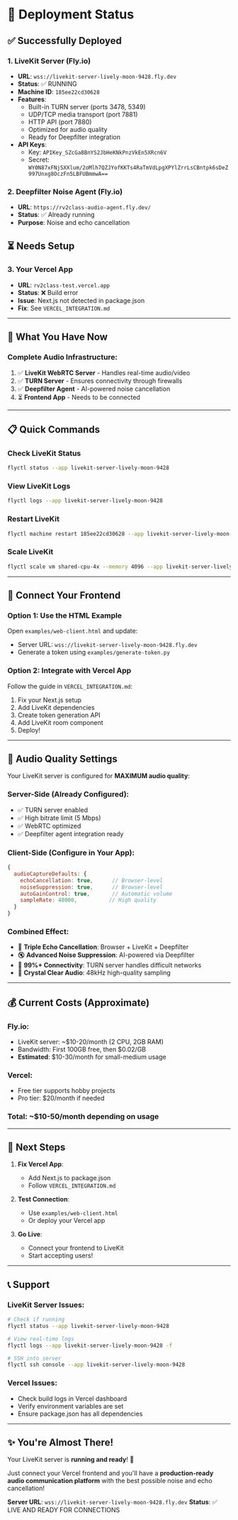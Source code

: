 # 🎉 Deployment Status

## ✅ Successfully Deployed

### 1. LiveKit Server (Fly.io)
- **URL**: `wss://livekit-server-lively-moon-9428.fly.dev`
- **Status**: ✅ RUNNING
- **Machine ID**: `185ee22cd30628`
- **Features**:
  - Built-in TURN server (ports 3478, 5349)
  - UDP/TCP media transport (port 7881)
  - HTTP API (port 7880)
  - Optimized for audio quality
  - Ready for Deepfilter integration
- **API Keys**:
  - Key: `APIKey_SZcGa8BnYS2JbHeKNkPnzVkEn5XRcn6V`
  - Secret: `WY0N87xFNjSXXlum/2oMlh7QZJYofKKTs4RaTmVdLpgXPYlZrrLsCBntpk6sDeZ997Unxg8OczFn5LBFUBmmwA==`

### 2. Deepfilter Noise Agent (Fly.io)
- **URL**: `https://rv2class-audio-agent.fly.dev/`
- **Status**: ✅ Already running
- **Purpose**: Noise and echo cancellation

## ⏳ Needs Setup

### 3. Your Vercel App
- **URL**: `rv2class-test.vercel.app`
- **Status**: ❌ Build error
- **Issue**: Next.js not detected in package.json
- **Fix**: See `VERCEL_INTEGRATION.md`

---

## 🎯 What You Have Now

### Complete Audio Infrastructure:
1. ✅ **LiveKit WebRTC Server** - Handles real-time audio/video
2. ✅ **TURN Server** - Ensures connectivity through firewalls
3. ✅ **Deepfilter Agent** - AI-powered noise cancellation
4. ⏳ **Frontend App** - Needs to be connected

---

## 📋 Quick Commands

### Check LiveKit Status
```bash
flyctl status --app livekit-server-lively-moon-9428
```

### View LiveKit Logs
```bash
flyctl logs --app livekit-server-lively-moon-9428
```

### Restart LiveKit
```bash
flyctl machine restart 185ee22cd30628 --app livekit-server-lively-moon-9428
```

### Scale LiveKit
```bash
flyctl scale vm shared-cpu-4x --memory 4096 --app livekit-server-lively-moon-9428
```

---

## 🔗 Connect Your Frontend

### Option 1: Use the HTML Example
Open `examples/web-client.html` and update:
- Server URL: `wss://livekit-server-lively-moon-9428.fly.dev`
- Generate a token using `examples/generate-token.py`

### Option 2: Integrate with Vercel App
Follow the guide in `VERCEL_INTEGRATION.md`:
1. Fix your Next.js setup
2. Add LiveKit dependencies
3. Create token generation API
4. Add LiveKit room component
5. Deploy!

---

## 🎤 Audio Quality Settings

Your LiveKit server is configured for **MAXIMUM audio quality**:

### Server-Side (Already Configured):
- ✅ TURN server enabled
- ✅ High bitrate limit (5 Mbps)
- ✅ WebRTC optimized
- ✅ Deepfilter agent integration ready

### Client-Side (Configure in Your App):
```javascript
{
  audioCaptureDefaults: {
    echoCancellation: true,      // Browser-level
    noiseSuppression: true,      // Browser-level
    autoGainControl: true,       // Automatic volume
    sampleRate: 48000,          // High quality
  }
}
```

### Combined Effect:
- 🎤 **Triple Echo Cancellation**: Browser + LiveKit + Deepfilter
- 🔇 **Advanced Noise Suppression**: AI-powered via Deepfilter
- 📶 **99%+ Connectivity**: TURN server handles difficult networks
- 🎵 **Crystal Clear Audio**: 48kHz high-quality sampling

---

## 💰 Current Costs (Approximate)

### Fly.io:
- LiveKit server: ~$10-20/month (2 CPU, 2GB RAM)
- Bandwidth: First 100GB free, then $0.02/GB
- **Estimated**: $10-30/month for small-medium usage

### Vercel:
- Free tier supports hobby projects
- Pro tier: $20/month if needed

### Total: ~$10-50/month depending on usage

---

## 🚀 Next Steps

1. **Fix Vercel App**:
   - Add Next.js to package.json
   - Follow `VERCEL_INTEGRATION.md`

2. **Test Connection**:
   - Use `examples/web-client.html`
   - Or deploy your Vercel app

3. **Go Live**:
   - Connect your frontend to LiveKit
   - Start accepting users!

---

## 📞 Support

### LiveKit Server Issues:
```bash
# Check if running
flyctl status --app livekit-server-lively-moon-9428

# View real-time logs
flyctl logs --app livekit-server-lively-moon-9428 -f

# SSH into server
flyctl ssh console --app livekit-server-lively-moon-9428
```

### Vercel Issues:
- Check build logs in Vercel dashboard
- Verify environment variables are set
- Ensure package.json has all dependencies

---

## ✨ You're Almost There!

Your LiveKit server is **running and ready**! 🎉

Just connect your Vercel frontend and you'll have a **production-ready audio communication platform** with the best possible noise and echo cancellation!

**Server URL**: `wss://livekit-server-lively-moon-9428.fly.dev`
**Status**: ✅ LIVE AND READY FOR CONNECTIONS
